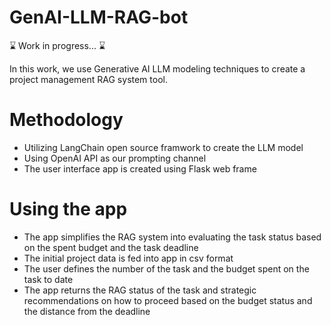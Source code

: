 # GenAI-LLM-RAG-bot

⌛ Work in progress... ⌛

In this work, we use Generative AI LLM modeling techniques to create a project management RAG system tool.

# Methodology

- Utilizing LangChain open source framwork to create the LLM model
- Using OpenAI API as our prompting channel
- The user interface app is created using Flask web frame

# Using the app
- The app simplifies the RAG system into evaluating the task status based on the spent budget and the task deadline
- The initial project data is fed into app in csv format
- The user defines the number of the task and the budget spent on the task to date
- The app returns the RAG status of the task and strategic recommendations on how to proceed based on the budget status and the distance from the deadline
